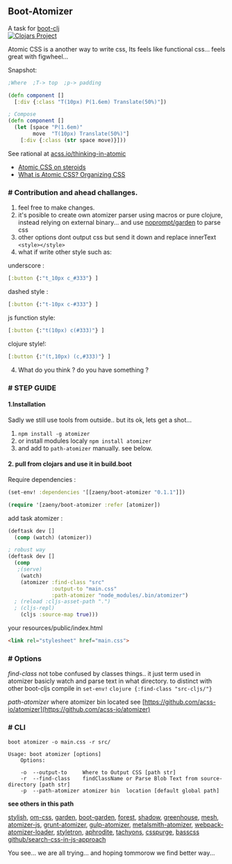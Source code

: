 ## Boot-Atomizer
A task for [boot-clj](http://boot-clj.com)    
[![Clojars Project](http://clojars.org/zaeny/boot-atomizer/latest-version.svg)](http://clojars.org/zaeny/boot-atomizer)

Atomic CSS is a another way to write css, Its feels like functional css... feels great with figwheel...    

Snapshot:
```cljs
;Where  ;T-> top  ;p-> padding

(defn component []
  [:div {:class "T(10px) P(1.6em) Translate(50%)"])

; Compose
(defn component []
  (let [space "P(1.6em)"
        move  "T(10px) Translate(50%)"]
    [:div {:class (str space move)}]))

```

See rational at [acss.io/thinking-in-atomic](https://acss.io/thinking-in-atomic.html)
- [Atomic CSS on steroids](https://www.youtube.com/watch?v=988XpUvzslE)
- [What is Atomic CSS? Organizing CSS](https://www.youtube.com/watch?v=NRqbLuKKOlE)    


### # Contribution and ahead challanges.
1. feel free to make changes.
2. it's posible to create own atomizer parser using macros or pure clojure, instead relying on external binary...
   and use [noprompt/garden](https://github.com/noprompt/garden) to parse css
3. other options dont output css but send it down and replace innerText `<style></style>`
3. what if write other style such as:

underscore :
```cljs  
[:button {:"t_10px c_#333"} ]
```
dashed style :
```cljs  
[:button {:"t-10px c-#333"} ]
```
js function style:
```cljs  
[:button {:"t(10px) c(#333)"} ]
```
clojure style!:
```cljs  
[:button {:"(t,10px) (c,#333)"} ]
```

4. What do you think ? do you have something ?

###  # STEP GUIDE
#### 1.Installation
Sadly we still use tools from outside.. but its ok, lets get a shot...   


1. `npm install -g atomizer`
2. or install modules localy  `npm install atomizer`
3. and add to `path-atomizer` manually. see below.

#### 2. pull from clojars and use it in build.boot

Require dependencies :

```clojure
(set-env! :dependencies '[[zaeny/boot-atomizer "0.1.1"]])

(require '[zaeny/boot-atomizer :refer [atomizer])
```
add task atomizer :
```clojure
(deftask dev []
  (comp (watch) (atomizer))

; robust way
(deftask dev []  
  (comp
   ;(serve)
    (watch)
    (atomizer :find-class "src"
              :output-to "main.css"
              :path-atomizer "node_modules/.bin/atomizer")
  ; (reload :cljs-asset-path ".")
  ; (cljs-repl)
    (cljs :source-map true)))
```

your resources/public/index.html
```html
<link rel="stylesheet" href="main.css">
```

### # Options

_find-class_
not tobe confused by classes things.. it just term used in atomizer
basicly watch and parse text in what directory. to distinct with other boot-cljs compile in `set-env!`
```clojure {:find-class "src-cljs/"} ```

_path-atomizer_
where atomizer bin located  see [https://github.com/acss-io/atomizer](https://github.com/acss-io/atomizer)

### # CLI
```
boot atomizer -o main.css -r src/

Usage: boot atomizer [options]
    Options:

    -o  --output-to     Where to Output CSS [path str]
    -r  --find-class    findClassName or Parse Blob Text from source-directory [path str]
    -p  --path-atomizer atomizer bin  location [default global path]

```

**see others in this path**     

  [stylish](https://github.com/guilherme-teodoro/stylish), [om-css](https://github.com/ladderlife/om-css/), [garden](https://github.com/noprompt/garden), [boot-garden](https://github.com/martinklepsch/boot-garden), [forest](https://github.com/mhallin/forest), [shadow](https://github.com/thheller/shadow/wiki/shadow.markup), [greenhouse](https://github.com/thinktopic/greenhouse), [mesh](https://github.com/facjure/mesh),
  [atomizer-js](https://github.com/acss-io/atomizer), [grunt-atomizer](https://github.com/acss-io/grunt-atomizer),  [gulp-atomizer](https://github.com/acss-io/gulp-atomizer), [metalsmith-atomizer](https://github.com/tests-always-included/metalsmith-atomizer), [webpack-atomizer-loader](https://github.com/acss-io/webpack-atomizer-loader),
  [styletron](https://github.com/rtsao/styletron), [aphrodite](https://github.com/Khan/aphrodite), [tachyons](https://github.com/tachyons-css/tachyons), [csspurge](http://www.csspurge.com/), [basscss](http://basscss.com/)
  [github/search-css-in-js-approach](https://github.com/search?q=topic%3Acss-in-js&type=Repositories)     

You see... we are all trying... and hoping tommorow we find better way...
